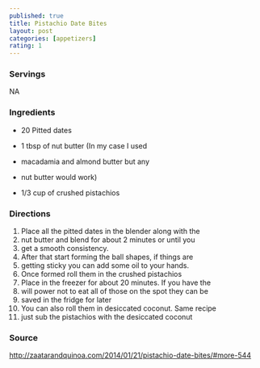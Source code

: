 ```yaml
---
published: true
title: Pistachio Date Bites
layout: post
categories: [appetizers]
rating: 1
---
```

### Servings
NA

### Ingredients
- 20 Pitted dates

- 1 tbsp of nut butter (In my case I used 
- macadamia and almond butter but any 
- nut butter would work)

- 1/3 cup of crushed pistachios

### Directions
1. Place all the pitted dates in the blender along with the
2. nut butter and blend for about 2 minutes or until you
3. get a smooth consistency.
4. After that start forming the ball shapes, if things are
5. getting sticky you can add some oil to your hands.
6. Once formed roll them in the crushed pistachios
7. Place in the freezer for about 20 minutes. If you have the
8. will power not to eat all of those on the spot they can be
9. saved in the fridge for later
10. You can also roll them in desiccated coconut. Same recipe
11. just sub the pistachios with the desiccated coconut

### Source
<a href="http://zaatarandquinoa.com/2014/01/21/pistachio-date-bites/#more-544" target="new">http://zaatarandquinoa.com/2014/01/21/pistachio-date-bites/#more-544</a>
